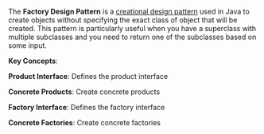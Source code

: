 The <b>Factory Design Pattern</b> is a <u>creational design pattern</u> used in Java to create objects 
without specifying the exact class of object that will be created. This pattern is particularly useful 
when you have a superclass with multiple subclasses and you need to return one of the subclasses based on some input.

<b>Key Concepts</b>:

<b>Product Interface</b>: 
Defines the product interface

<b>Concrete Products</b>: 
Create concrete products

<b>Factory Interface</b>:
Defines the factory interface

<b>Concrete Factories</b>: 
Create concrete factories